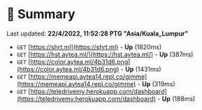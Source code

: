 # 📖 Summary
Last updated: **22/4/2022, 11:52:28 PTG "Asia/Kuala_Lumpur"**

- `GET` [https://shrt.ml](https://shrt.ml) - **Up** (1820ms)
- `GET` [https://hst.aytea.ml/](https://hst.aytea.ml/) - **Up** (387ms)
- `GET` [https://color.aytea.ml/4b31d6.png](https://color.aytea.ml/4b31d6.png) - **Up** (1431ms)
- `GET` [https://memeapi.aytea14.repl.co/gimme](https://memeapi.aytea14.repl.co/gimme) - **Up** (319ms)
- `GET` [https://teledrivemy.herokuapp.com/dashboard](https://teledrivemy.herokuapp.com/dashboard) - **Up** (188ms)
